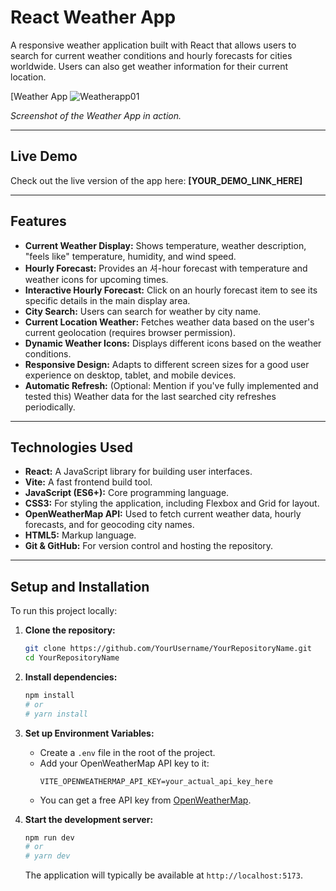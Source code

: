 # React Weather App

A responsive weather application built with React that allows users to search for current weather conditions and hourly forecasts for cities worldwide. Users can also get weather information for their current location.

[Weather App ![Weatherapp01](https://github.com/user-attachments/assets/3100fb2c-0d55-449e-960c-a059d67f8054)



*Screenshot of the Weather App in action.*

---

## Live Demo

Check out the live version of the app here: **[YOUR_DEMO_LINK_HERE]**

---

## Features

*   **Current Weather Display:** Shows temperature, weather description, "feels like" temperature, humidity, and wind speed.
*   **Hourly Forecast:** Provides an 셔-hour forecast with temperature and weather icons for upcoming times.
*   **Interactive Hourly Forecast:** Click on an hourly forecast item to see its specific details in the main display area.
*   **City Search:** Users can search for weather by city name.
*   **Current Location Weather:** Fetches weather data based on the user's current geolocation (requires browser permission).
*   **Dynamic Weather Icons:** Displays different icons based on the weather conditions.
*   **Responsive Design:** Adapts to different screen sizes for a good user experience on desktop, tablet, and mobile devices.
*   **Automatic Refresh:** (Optional: Mention if you've fully implemented and tested this) Weather data for the last searched city refreshes periodically.

---

## Technologies Used

*   **React:** A JavaScript library for building user interfaces.
*   **Vite:** A fast frontend build tool.
*   **JavaScript (ES6+):** Core programming language.
*   **CSS3:** For styling the application, including Flexbox and Grid for layout.
*   **OpenWeatherMap API:** Used to fetch current weather data, hourly forecasts, and for geocoding city names.
*   **HTML5:** Markup language.
*   **Git & GitHub:** For version control and hosting the repository.

---

## Setup and Installation

To run this project locally:

1.  **Clone the repository:**
    ```bash
    git clone https://github.com/YourUsername/YourRepositoryName.git
    cd YourRepositoryName
    ```

2.  **Install dependencies:**
    ```bash
    npm install
    # or
    # yarn install
    ```

3.  **Set up Environment Variables:**
    *   Create a `.env` file in the root of the project.
    *   Add your OpenWeatherMap API key to it:
        ```
        VITE_OPENWEATHERMAP_API_KEY=your_actual_api_key_here
        ```
    *   You can get a free API key from [OpenWeatherMap](https://openweathermap.org/api).

4.  **Start the development server:**
    ```bash
    npm run dev
    # or
    # yarn dev
    ```
    The application will typically be available at `http://localhost:5173`.


